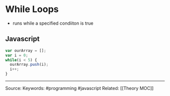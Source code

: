 # While Loops
- runs while a specified condiiton is true

## Javascript
```js
var ourArray = [];
var i = 0;
while(i < 5) {
  ourArray.push(i);
  i++;
}
```

---
Source:
Keywords: #programming #javascript 
Related: [[Theory MOC]]